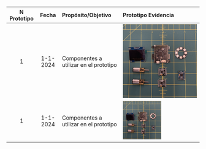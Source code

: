 | N Prototipo | Fecha |Propósito/Objetivo | Prototipo Evidencia|
| :---: | :---: |:--- | :--- |
| 1 | 1-1-2024 | Componentes a utilizar en el prototipo| ![pr-it1-c0](images/record/it1-compotentes-0.jpg "pr-it1-c0")|
| 1 | 1-1-2024 | Componentes a utilizar en el prototipo| <img src="images/record/it1-compotentes-0.jpg" alt="Alt Text" width="100">|
